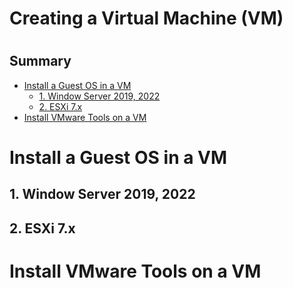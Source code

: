 <h1>Creating a Virtual Machine (VM)<h1>

<h2>Summary</h2>

- [Install a Guest OS in a VM](#install-a-guest-os-in-a-vm)
  - [1. Window Server 2019, 2022](#1-window-server-2019-2022)
  - [2. ESXi 7.x](#2-esxi-7x)
- [Install VMware Tools on a VM](#install-vmware-tools-on-a-vm)

# Install a Guest OS in a VM
## 1. Window Server 2019, 2022

## 2. ESXi 7.x

# Install VMware Tools on a VM